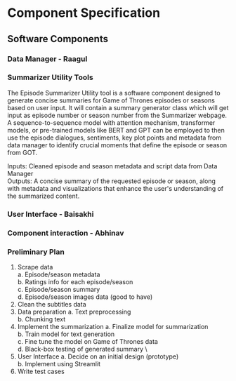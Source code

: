 # Component Specification

## Software Components

### Data Manager - Raagul

### Summarizer Utility Tools 
The Episode Summarizer Utility tool is a software component designed to generate concise summaries for Game of Thrones episodes or seasons based on user input. It will contain a summary generator class which will get input as episode number or season number from the Summarizer webpage. A sequence-to-sequence model with attention mechanism, transformer models, or pre-trained models like BERT and GPT can be employed to then use the episode dialogues, sentiments, key plot points and metadata from data manager to identify crucial moments that define the episode or season from GOT. 


Inputs: Cleaned episode and season metadata and script data from Data Manager \
Outputs: A concise summary of the requested episode or season, along with metadata and visualizations that enhance the user's understanding of the summarized content.

### User Interface - Baisakhi

### Component interaction - Abhinav



### Preliminary Plan

1. Scrape data \
    a. Episode/season metadata \
    b. Ratings info for each episode/season \
    c. Episode/season summary \
    d. Episode/season images data (good to have)
2. Clean the subtitles data
3. Data preparation
    a. Text preprocessing \
    b. Chunking text
4. Implement the summarization
    a. Finalize model for summarization \
    b. Train model for text generation \
    c. Fine tune the model on Game of Thrones data \
    d. Black-box testing of generated summary \
5. User Interface
    a. Decide on an initial design (prototype) \
    b. Implement using Streamlit
6. Write test cases
